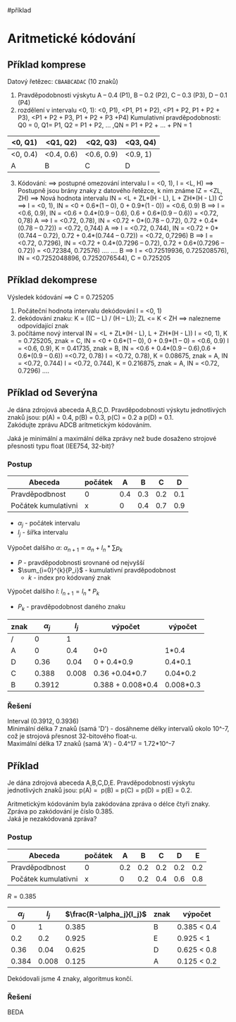 #příklad
# Aritmetické kódování

## Příklad komprese
Datový řetězec: `CBAABCADAC` (10 znaků)
1) Pravděpodobnosti výskytu A – 0.4 (P1), B – 0.2 (P2), C – 0.3 (P3), D – 0.1 (P4)
2) rozdělení v intervalu <0, 1):
<0, P1), <P1, P1 + P2), <P1 + P2, P1 + P2 + P3), <P1 + P2 + P3, P1 + P2 + P3 +P4)
Kumulativní pravděpodobnosti:
Q0 = 0, Q1= P1, Q2 = P1 + P2, … ,QN = P1 + P2 + … + PN = 1

|<0, Q1)| <Q1, Q2)| <Q2, Q3)| <Q3, Q4)|
|---|---|---|---|
|<0, 0.4)| <0.4, 0.6)| <0.6, 0.9)| <0.9, 1)|
|A | B | C | D |
3) Kódování:
==> postupné omezování intervalu I = <0, 1), I = <L, H)
==> Postupně jsou brány znaky z datového řetězce, k nim známe IZ = <ZL, ZH)
==> Nová hodnota intervalu IN = <L + ZL*(H - L), L + ZH*(H - L))
C ==> I = <0, 1), IN = <0 + 0.6*(1 – 0), 0 + 0.9*(1 - 0)) = <0.6, 0.9)
B ==> I = <0.6, 0.9), IN = <0.6 + 0.4*(0.9 – 0.6), 0.6 + 0.6*(0.9 – 0.6)) = <0.72, 0,78)
A ==> I = <0.72, 0.78), IN = <0.72 + 0*(0.78 – 0.72), 0.72 + 0.4*(0.78 – 0.72)) = <0.72, 0,744)
A ==> I = <0.72, 0.744), IN = <0.72 + 0*(0.744 – 0.72), 0.72 + 0.4*(0.744 – 0.72)) = <0.72, 0,7296)
B ==> I = <0.72, 0.7296), IN = <0.72 + 0.4*(0.7296 – 0.72), 0.72 + 0.6*(0.7296 – 0.72)) = <0.72384, 0.72576)
….
….
B ==> I = <0.72519936, 0.725208576), IN = <0.7252048896, 0.7252076544), C = 0.725205

## Příklad dekomprese
Výsledek kódování ==> C = 0.725205
1) Počáteční hodnota intervalu dekódování I = <0, 1)
2) dekódování znaku: K = ((C – L) / (H – L)); ZL <= K < ZH ==> nalezneme
odpovídající znak
3) počítáme nový interval IN = <L + ZL*(H - L), L + ZH*(H - L))
I = <0, 1), K = 0.725205, znak = C, IN = <0 + 0.6*(1 – 0), 0 + 0.9*(1 – 0) = <0.6, 0.9)
I = <0.6, 0.9), K = 0.41735, znak = B, IN = <0.6 + 0.4*(0.9 – 0.6),0.6 + 0.6*(0.9 – 0.6)) =<0.72, 0.78)
I = <0.72, 0.78), K = 0.08675, znak = A, IN = <0.72, 0.744)
I = <0.72, 0.744), K = 0.216875, znak = A, IN = <0.72, 0.7296)
….

## Příklad od Severýna

Je dána zdrojová abeceda A,B,C,D. 
Pravděpodobnosti výskytu jednotlivých znaků jsou: p(A) = 0.4, p(B) = 0.3, p(C) = 0.2 a p(D) = 0.1.  
Zakódujte zprávu ADCB aritmetickým kódováním.  

Jaká je minimální a maximální délka zprávy než bude dosaženo strojové přesnosti typu float (IEE754, 32-bit)?

### Postup
| Abeceda        | počátek | A   | B   | C   | D   |
| -------------- | ------- | --- | --- | --- | --- |
| Pravděpodbnost | 0       | 0.4    | 0.3    | 0.2    | 0.1    |
| Počátek kumulativni    | x        | 0    | 0.4    | 0.7    | 0.9    |
- $\alpha_j$ - počátek intervalu
- $l_j$ - šířka intervalu

Výpočet dalšího $\alpha$:
$\alpha_{n+1} = \alpha_n + l_n * \sum{p_k}$

- $P$ - pravděpodobnosti srovnané od nejvyšší
- $\sum_{i=0}^{k}{P_i}$ - kumulativní pravděpodobnost
	- $k$ - index pro kódovaný znak

Výpočet dalšího $l$:
$l_{n+1} = l_n * P_k$

- $P_k$ - pravděpodobnost daného znaku

| znak | $\alpha_j$ | $l_j$ | výpočet | výpočet |
| ---- | ---- | ---- | ---- | ---- |
| / | 0 | 1 |  |  |
| A | 0 | 0.4 | 0+0 | 1*0.4 |
| D | 0.36 | 0.04 | 0 + 0.4*0.9 | 0.4*0.1 |
| C | 0.388 | 0.008 | 0.36 +0.04*0.7  | 0.04*0.2 |
| B | 0.3912 |  | 0.388 + 0.008*0.4 | 0.008*0.3 |
### Řešení
Interval (0.3912, 0.3936)  
Minimální délka 7 znaků (samá 'D') - dosáhneme délky intervalů okolo 10^-7, což je strojová přesnost 32-bitového float-u.  
Maximální délka 17 znaků (samá 'A') - 0.4^17 = 1.72*10^-7

## Příklad

Je dána zdrojová abeceda A,B,C,D,E. 
Pravděpodobnosti výskytu jednotlivých znaků jsou: p(A) =  p(B) = p(C) = p(D) = p(E) = 0.2. 

Aritmetickým kódováním byla zakódována zpráva o délce čtyři znaky. Zpráva po zakódování je číslo 0.385.  
Jaká je nezakódovaná zpráva?

### Postup

| Abeceda | počátek | A | B | C | D | E |
| ---- | ---- | ---- | ---- | ---- | ---- | ---- |
| Pravděpodbnost | 0 | 0.2 | 0.2 | 0.2 | 0.2 | 0.2 |
| Počátek kumulativni | x | 0 | 0.2 | 0.4 | 0.6 | 0.8 |
$R = 0.385$

| $\alpha_j$ | $l_j$ | $\frac{R-\alpha_j}{l_j}$ | znak | výpočet |
| ---- | ---- | ---- | ---- | ---- |
| 0 | 1 | 0.385 | B | 0.385 < 0.4 |
| 0.2 | 0.2 | 0.925 | E | 0.925 < 1 |
| 0.36 | 0.04 | 0.625 | D | 0.625 < 0.8  |
| 0.384 | 0.008 | 0.125 | A | 0.125 < 0.2 |
Dekódovali jsme 4 znaky, algoritmus končí.
### Řešení

BEDA

